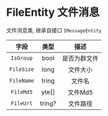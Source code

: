 # FileEntity 文件消息

文件消息类, 继承自接口 `IMessageEntity`

|    字段    |  类型  |     描述     |
| :--------: | :----: | :----------: |
| `IsGroup`  |  bool  | 是否为群文件 |
| `FileSize` |  long  |   文件大小   |
| `FileName` | tring  |    文件名    |
| `FileMd5`  | yte[]  |   文件Md5    |
| `FileUrl`  | tring? |   文件路径   |
